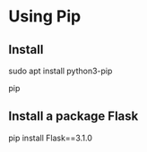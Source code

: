# Using Pip

## Install
sudo apt install python3-pip

pip

## Install a package Flask
pip install Flask==3.1.0
